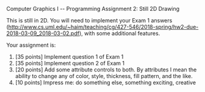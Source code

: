 Computer Graphics I -- Programming Assignment 2: Still 2D Drawing

This is still in 2D. You will need to implement your Exam 1 answers (http://www.cs.uml.edu/~haim/teaching/cg/427-546/2018-spring/hw2-due-2018-03-09_2018-03-02.pdf), with some additional features.

Your assignment is:

1.  [35 points] Implement question 1 of Exam 1
2.  [35 points] Implement question 2 of Exam 1
3.  [20 points] Add some attribute controls to both. By attributes I mean the ability to change any of color, style, thickness, fill pattern, and the like.
4.  [10 points] Impress me: do something else, something exciting, creative
